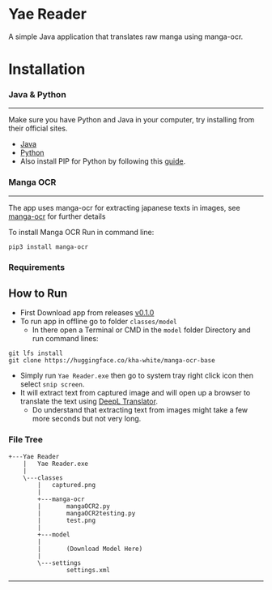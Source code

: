 # Yae Reader

A simple Java application that translates raw manga using manga-ocr.

# Installation
### Java & Python
---
Make sure you have Python and Java in your computer, try installing from their official sites.
- [Java](https://www.oracle.com/java/technologies/downloads/)
- [Python](https://www.python.org/downloads)
- Also install PIP for Python by following this [guide](https://www.geeksforgeeks.org/how-to-install-pip-on-windows/).
### Manga OCR
---
The app uses manga-ocr for extracting japanese texts in images, see [manga-ocr](https://www.python.org/downloads) for further details

To install Manga OCR Run in command line:

```commandline
pip3 install manga-ocr
```
### Requirements









## How to Run

+ First Download app from releases [v0.1.0](https://github.com/jp319/Yae-Reader/releases/tag/v0.1.0)
+ To run app in offline go to folder `classes/model`   
    * In there open a Terminal or CMD in the `model` folder Directory and run command lines:
```commandline
git lfs install
git clone https://huggingface.co/kha-white/manga-ocr-base
```
+ Simply run `Yae Reader.exe` then go to system tray right click icon then select `snip screen`.
+ It will extract text from captured image and will open up a browser to translate the text using [DeepL Translator](https://www.deepl.com/translator).
    * Do understand that extracting text from images might take a few more seconds but not very long.

### File Tree
```commandline
+---Yae Reader
    |   Yae Reader.exe
    |
    \---classes
        |   captured.png
        |
        +---manga-ocr
        |       mangaOCR2.py
        |       mangaOCR2testing.py
        |       test.png
        |
        +---model
        |
        |       (Download Model Here)
        |
        \---settings
                settings.xml
```
---
